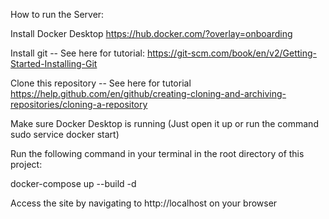 How to run the Server:

Install Docker Desktop https://hub.docker.com/?overlay=onboarding

Install git -- See here for tutorial: https://git-scm.com/book/en/v2/Getting-Started-Installing-Git

Clone this repository -- See here for tutorial https://help.github.com/en/github/creating-cloning-and-archiving-repositories/cloning-a-repository

Make sure Docker Desktop is running (Just open it up or run the command sudo service docker start)

Run the following command in your terminal in the root directory of this project:

docker-compose up --build -d

Access the site by navigating to http://localhost on your browser

